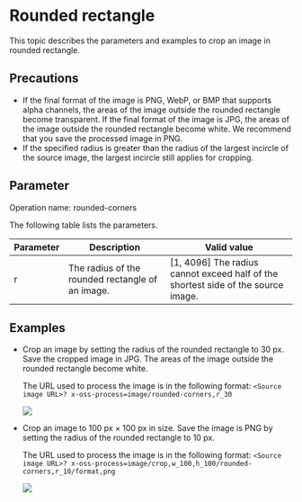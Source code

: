 # Rounded rectangle

This topic describes the parameters and examples to crop an image in rounded rectangle.

## Precautions

-   If the final format of the image is PNG, WebP, or BMP that supports alpha channels, the areas of the image outside the rounded rectangle become transparent. If the final format of the image is JPG, the areas of the image outside the rounded rectangle become white. We recommend that you save the processed image in PNG.
-   If the specified radius is greater than the radius of the largest incircle of the source image, the largest incircle still applies for cropping.

## Parameter

Operation name: rounded-corners

The following table lists the parameters.

|Parameter|Description|Valid value|
|---------|-----------|-----------|
|r|The radius of the rounded rectangle of an image.|\[1, 4096\] The radius cannot exceed half of the shortest side of the source image. |

## Examples

-   Crop an image by setting the radius of the rounded rectangle to 30 px. Save the cropped image in JPG. The areas of the image outside the rounded rectangle become white.

    The URL used to process the image is in the following format: `<Source image URL>? x-oss-process=image/rounded-corners,r_30`

    ![](https://static-aliyun-doc.oss-cn-hangzhou.aliyuncs.com/assets/img/en-US/7856348951/p2502.jpg)

-   Crop an image to 100 px × 100 px in size. Save the image is PNG by setting the radius of the rounded rectangle to 10 px.

    The URL used to process the image is in the following format: `<Source image URL>? x-oss-process=image/crop,w_100,h_100/rounded-corners,r_10/format,png`

    ![](https://static-aliyun-doc.oss-cn-hangzhou.aliyuncs.com/assets/img/en-US/7856348951/p2503.png)


